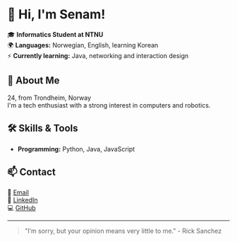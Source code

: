 <!---
Sp1noffs/Sp1noffs is a ✨ special ✨ repository because its `README.md` (this file) appears on your GitHub profile.
You can click the Preview link to take a look at your changes.
--->

# 👋 Hi, I'm Senam!

🎓 **Informatics Student at NTNU**  
🌍 **Languages:** Norwegian, English, learning Korean  
⚡ **Currently learning:** Java, networking and interaction design  

## 🚀 About Me  
24, from Trondheim, Norway   
I'm a tech enthusiast with a strong interest in computers and robotics.   

## 🛠️ Skills & Tools  
- **Programming:** Python, Java, JavaScript  

## 📫 Contact  
📧 [Email](mailto:dancing_dolce.7i@icloud.com)   
💼 [LinkedIn](www.linkedin.com/in/senam-julian-yao-asmussen-9b629823a)  
💻 [GitHub](https://github.com/SenamAsmussen)  

---

> "I’m sorry, but your opinion means very little to me." - Rick Sanchez  
